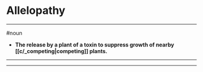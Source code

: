 # Allelopathy
---
#noun
- **The release by a plant of a toxin to suppress growth of nearby [[c/_competing|competing]] plants.**
---
---
